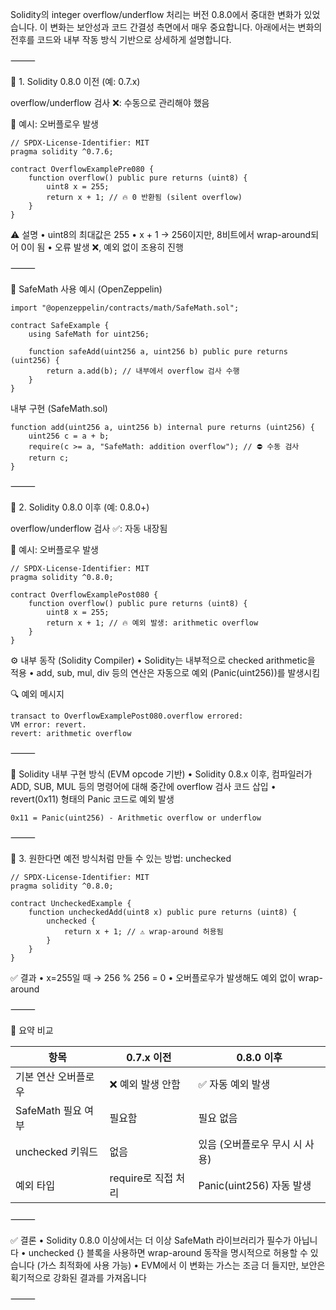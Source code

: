 Solidity의 integer overflow/underflow 처리는 버전 0.8.0에서 중대한 변화가 있었습니다. 이 변화는 보안성과 코드 간결성 측면에서 매우 중요합니다. 아래에서는 변화의 전후를 코드와 내부 작동 방식 기반으로 상세하게 설명합니다.

⸻

📌 1. Solidity 0.8.0 이전 (예: 0.7.x)

overflow/underflow 검사 ❌: 수동으로 관리해야 했음

🔐 예시: 오버플로우 발생
```solidity
// SPDX-License-Identifier: MIT
pragma solidity ^0.7.6;

contract OverflowExamplePre080 {
    function overflow() public pure returns (uint8) {
        uint8 x = 255;
        return x + 1; // 🔥 0 반환됨 (silent overflow)
    }
}
```
⚠️ 설명
	•	uint8의 최대값은 255
	•	x + 1 → 256이지만, 8비트에서 wrap-around되어 0이 됨
	•	오류 발생 ❌, 예외 없이 조용히 진행

⸻

🔐 SafeMath 사용 예시 (OpenZeppelin)
```solidity
import "@openzeppelin/contracts/math/SafeMath.sol";

contract SafeExample {
    using SafeMath for uint256;

    function safeAdd(uint256 a, uint256 b) public pure returns (uint256) {
        return a.add(b); // 내부에서 overflow 검사 수행
    }
}
```
내부 구현 (SafeMath.sol)
```solidity
function add(uint256 a, uint256 b) internal pure returns (uint256) {
    uint256 c = a + b;
    require(c >= a, "SafeMath: addition overflow"); // ⛔ 수동 검사
    return c;
}
```


⸻

📌 2. Solidity 0.8.0 이후 (예: 0.8.0+)

overflow/underflow 검사 ✅: 자동 내장됨

🔐 예시: 오버플로우 발생
```solidity
// SPDX-License-Identifier: MIT
pragma solidity ^0.8.0;

contract OverflowExamplePost080 {
    function overflow() public pure returns (uint8) {
        uint8 x = 255;
        return x + 1; // 🔥 예외 발생: arithmetic overflow
    }
}
```
⚙️ 내부 동작 (Solidity Compiler)
	•	Solidity는 내부적으로 checked arithmetic을 적용
	•	add, sub, mul, div 등의 연산은 자동으로 예외 (Panic(uint256))를 발생시킴

🔍 예외 메시지
```text
transact to OverflowExamplePost080.overflow errored: 
VM error: revert.
revert: arithmetic overflow
```


⸻

🔧 Solidity 내부 구현 방식 (EVM opcode 기반)
	•	Solidity 0.8.x 이후, 컴파일러가 ADD, SUB, MUL 등의 명령어에 대해 중간에 overflow 검사 코드 삽입
	•	revert(0x11) 형태의 Panic 코드로 예외 발생
```text
0x11 = Panic(uint256) - Arithmetic overflow or underflow
```


⸻

📎 3. 원한다면 예전 방식처럼 만들 수 있는 방법: unchecked
```solidity
// SPDX-License-Identifier: MIT
pragma solidity ^0.8.0;

contract UncheckedExample {
    function uncheckedAdd(uint8 x) public pure returns (uint8) {
        unchecked {
            return x + 1; // ⚠️ wrap-around 허용됨
        }
    }
}
```
✅ 결과
	•	x=255일 때 → 256 % 256 = 0
	•	오버플로우가 발생해도 예외 없이 wrap-around

⸻

📌 요약 비교

| 항목 | 0.7.x 이전 | 0.8.0 이후 |
|---|---|---|
| 기본 연산 오버플로우 | ❌ 예외 발생 안함 | ✅ 자동 예외 발생 |
| SafeMath 필요 여부 | 필요함 | 필요 없음 |
| unchecked 키워드 | 없음 | 있음 (오버플로우 무시 시 사용) |
| 예외 타입 | require로 직접 처리 | Panic(uint256) 자동 발생 |



⸻

✅ 결론
	•	Solidity 0.8.0 이상에서는 더 이상 SafeMath 라이브러리가 필수가 아닙니다
	•	unchecked {} 블록을 사용하면 wrap-around 동작을 명시적으로 허용할 수 있습니다 (가스 최적화에 사용 가능)
	•	EVM에서 이 변화는 가스는 조금 더 들지만, 보안은 획기적으로 강화된 결과를 가져옵니다

⸻